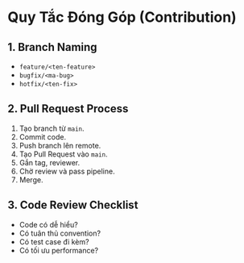 # Quy Tắc Đóng Góp (Contribution)

## 1. Branch Naming
- `feature/<ten-feature>`
- `bugfix/<ma-bug>`
- `hotfix/<ten-fix>`

## 2. Pull Request Process
1. Tạo branch từ `main`.
2. Commit code.
3. Push branch lên remote.
4. Tạo Pull Request vào `main`.
5. Gắn tag, reviewer.
6. Chờ review và pass pipeline.
7. Merge.

## 3. Code Review Checklist
- Code có dễ hiểu?
- Có tuân thủ convention?
- Có test case đi kèm?
- Có tối ưu performance?
